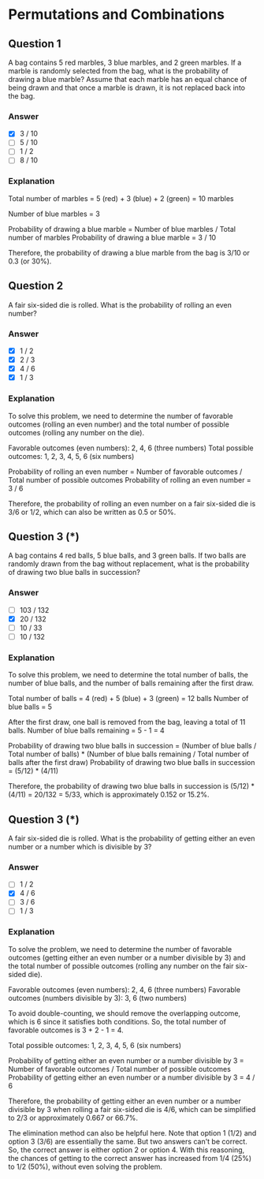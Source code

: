 # Permutations and Combinations

## Question 1

A bag contains 5 red marbles, 3 blue marbles, and 2 green marbles. If a marble is randomly selected from the bag, what is the probability of drawing a blue marble? Assume that each marble has an equal chance of being drawn and that once a marble is drawn, it is not replaced back into the bag.

### Answer

- [x] 3 / 10
- [ ] 5 / 10
- [ ] 1 / 2
- [ ] 8 / 10

### Explanation

Total number of marbles = 5 (red) + 3 (blue) + 2 (green) = 10 marbles

Number of blue marbles = 3

Probability of drawing a blue marble = Number of blue marbles / Total number of marbles
Probability of drawing a blue marble = 3 / 10

Therefore, the probability of drawing a blue marble from the bag is 3/10 or 0.3 (or 30%).

## Question 2

A fair six-sided die is rolled. What is the probability of rolling an even number?

### Answer

- [x] 1 / 2
- [x] 2 / 3
- [x] 4 / 6
- [x] 1 / 3

### Explanation

To solve this problem, we need to determine the number of favorable outcomes (rolling an even number) and the total number of possible outcomes (rolling any number on the die).

Favorable outcomes (even numbers): 2, 4, 6 (three numbers)
Total possible outcomes: 1, 2, 3, 4, 5, 6 (six numbers)

Probability of rolling an even number = Number of favorable outcomes / Total number of possible outcomes
Probability of rolling an even number = 3 / 6

Therefore, the probability of rolling an even number on a fair six-sided die is 3/6 or 1/2, which can also be written as 0.5 or 50%.

## Question 3 (*)

A bag contains 4 red balls, 5 blue balls, and 3 green balls. If two balls are randomly drawn from the bag without replacement, what is the probability of drawing two blue balls in succession?

### Answer

- [ ] 103 / 132
- [x] 20 / 132
- [ ] 10 / 33
- [ ] 10 / 132

### Explanation

To solve this problem, we need to determine the total number of balls, the number of blue balls, and the number of balls remaining after the first draw.

Total number of balls = 4 (red) + 5 (blue) + 3 (green) = 12 balls
Number of blue balls = 5

After the first draw, one ball is removed from the bag, leaving a total of 11 balls.
Number of blue balls remaining = 5 - 1 = 4

Probability of drawing two blue balls in succession = (Number of blue balls / Total number of balls) * (Number of blue balls remaining / Total number of balls after the first draw)
Probability of drawing two blue balls in succession = (5/12) * (4/11)

Therefore, the probability of drawing two blue balls in succession is (5/12) * (4/11) = 20/132 = 5/33, which is approximately 0.152 or 15.2%.

## Question 3 (*)

A fair six-sided die is rolled. What is the probability of getting either an even number or a number which is divisible by 3?

### Answer

- [ ] 1 / 2
- [x] 4 / 6
- [ ] 3 / 6
- [ ] 1 / 3

### Explanation

To solve the problem, we need to determine the number of favorable outcomes (getting either an even number or a number divisible by 3) and the total number of possible outcomes (rolling any number on the fair six-sided die).

Favorable outcomes (even numbers): 2, 4, 6 (three numbers)
Favorable outcomes (numbers divisible by 3): 3, 6 (two numbers)

To avoid double-counting, we should remove the overlapping outcome, which is 6 since it satisfies both conditions. So, the total number of favorable outcomes is 3 + 2 - 1 = 4.

Total possible outcomes: 1, 2, 3, 4, 5, 6 (six numbers)

Probability of getting either an even number or a number divisible by 3 = Number of favorable outcomes / Total number of possible outcomes
Probability of getting either an even number or a number divisible by 3 = 4 / 6

Therefore, the probability of getting either an even number or a number divisible by 3 when rolling a fair six-sided die is 4/6, which can be simplified to 2/3 or approximately 0.667 or 66.7%.

The elimination method can also be helpful here. Note that option 1 (1/2) and option 3 (3/6) are essentially the same. But two answers can't be correct. So, the correct answer is either option 2 or option 4. With this reasoning, the chances of getting to the correct answer has increased from 1/4 (25%) to 1/2 (50%), without even solving the problem.
